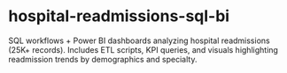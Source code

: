 # hospital-readmissions-sql-bi
SQL workflows + Power BI dashboards analyzing hospital readmissions (25K+ records). Includes ETL scripts, KPI queries, and visuals highlighting readmission trends by demographics and specialty.
